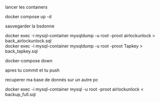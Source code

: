 lancer les containers

docker compose up -d 


sauvegarder la bsdonne

docker exec -i mysql-container mysqldump -u root -proot airlockunlock > back_airlockunlock.sql  
docker exec -i mysql-container mysqldump -u root -proot Tapkey > back_tapkey.sql  

docker-compose down
 
apres tu commit et tu push 

recuperer ma base de donnés sur un autre pc

docker exec -i mysql-container mysql -u root -proot airlockunlock < backup_full.sql  

